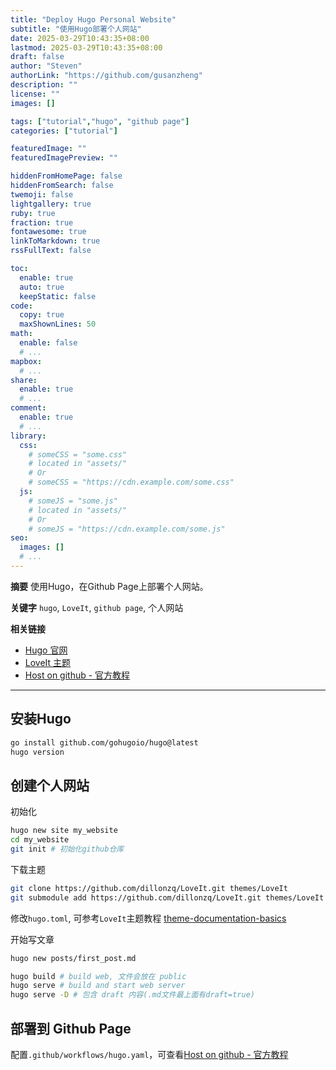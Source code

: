 ```yaml
---
title: "Deploy Hugo Personal Website"
subtitle: "使用Hugo部署个人网站"
date: 2025-03-29T10:43:35+08:00
lastmod: 2025-03-29T10:43:35+08:00
draft: false
author: "Steven"
authorLink: "https://github.com/gusanzheng"
description: ""
license: ""
images: []

tags: ["tutorial","hugo", "github page"]
categories: ["tutorial"]

featuredImage: ""
featuredImagePreview: ""

hiddenFromHomePage: false
hiddenFromSearch: false
twemoji: false
lightgallery: true
ruby: true
fraction: true
fontawesome: true
linkToMarkdown: true
rssFullText: false

toc:
  enable: true
  auto: true
  keepStatic: false
code:
  copy: true
  maxShownLines: 50
math:
  enable: false
  # ...
mapbox:
  # ...
share:
  enable: true
  # ...
comment:
  enable: true
  # ...
library:
  css:
    # someCSS = "some.css"
    # located in "assets/"
    # Or
    # someCSS = "https://cdn.example.com/some.css"
  js:
    # someJS = "some.js"
    # located in "assets/"
    # Or
    # someJS = "https://cdn.example.com/some.js"
seo:
  images: []
  # ...
---
```

**摘要**
使用Hugo，在Github Page上部署个人网站。

**关键字**
`hugo`, `LoveIt`, `github page`, 个人网站

<!--more-->

**相关链接**
- [Hugo 官网](https://gohugo.io/)
- [LoveIt 主题](https://hugoloveit.com/)
- [Host on github - 官方教程](https://gohugo.io/hosting-and-deployment/hosting-on-github/)

---

## 安装Hugo
```bash
go install github.com/gohugoio/hugo@latest
hugo version
```

## 创建个人网站

初始化
```bash
hugo new site my_website
cd my_website
git init # 初始化github仓库
```

下载主题
```bash
git clone https://github.com/dillonzq/LoveIt.git themes/LoveIt
git submodule add https://github.com/dillonzq/LoveIt.git themes/LoveIt
```

修改`hugo.toml`, 可参考`LoveIt`主题教程 [theme-documentation-basics](https://hugoloveit.com/theme-documentation-basics/)

开始写文章
```bash
hugo new posts/first_post.md

hugo build # build web, 文件会放在 public
hugo serve # build and start web server
hugo serve -D # 包含 draft 内容(.md文件最上面有draft=true)
```

## 部署到 Github Page
配置`.github/workflows/hugo.yaml`，可查看[Host on github - 官方教程](https://gohugo.io/hosting-and-deployment/hosting-on-github/)
